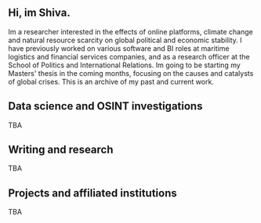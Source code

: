 ## Hi, im Shiva.
Im a researcher interested in the effects of online platforms, climate change and natural resource scarcity on global political and economic stability. 
I have previously worked on various software and BI roles at maritime logistics and financial services companies, and as a research officer at the School of Politics and International Relations. Im going to be starting my Masters' thesis in the coming months, focusing on the causes and catalysts of global crises. This is an archive of my past and current work.


## Data science and OSINT investigations 
TBA


## Writing and research 
TBA


## Projects and affiliated institutions 
TBA

